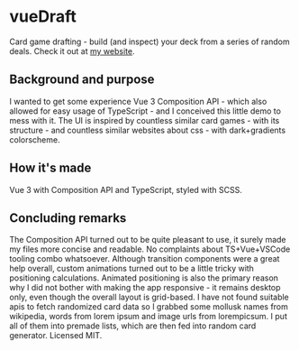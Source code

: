 # vueDraft

Card game drafting - build (and inspect) your deck from a series of random deals.
Check it out at [my website](https://dorianm.com/demos/vue-draft/).

## Background and purpose

I wanted to get some experience Vue 3 Composition API - which also allowed for easy usage of TypeScript - and I conceived this little demo to mess with it. The UI is inspired by countless similar card games - with its structure - and countless similar websites about css - with dark+gradients colorscheme.

## How it's made

Vue 3 with Composition API and TypeScript, styled with SCSS.

## Concluding remarks

The Composition API turned out to be quite pleasant to use, it surely made my files more concise and readable. No complaints about TS+Vue+VSCode tooling combo whatsoever.
Although transition components were a great help overall, custom animations turned out to be a little tricky with positioning calculations. Animated positioning is also the primary reason why I did not bother with making the app responsive - it remains desktop only, even though the overall layout is grid-based.
I have not found suitable apis to fetch randomized card data so I grabbed some mollusk names from wikipedia, words from lorem ipsum and image urls from lorempicsum. I put all of them into premade lists, which are then fed into random card generator.
Licensed MIT.
